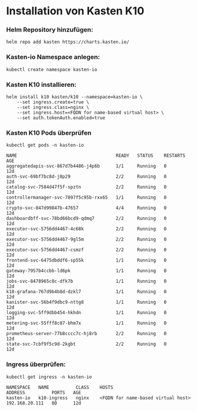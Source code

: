 # Installation von Kasten K10
### Helm Repository hinzufügen:
`helm repo add kasten https://charts.kasten.io/`
### Kasten-io Namespace anlegen:
`kubectl create namespace kasten-io`
### Kasten K10 installieren:
```
helm install k10 kasten/k10 --namespace=kasten-io \
    --set ingress.create=true \
    --set ingress.class=nginx \
    --set ingress.host=<FQDN for name-based virtual host> \
    --set auth.tokenAuth.enabled=true
```
### Kasten K10 Pods überprüfen
`kubectl get pods -n kasten-io`
```
NAME                                     READY   STATUS    RESTARTS   AGE
aggregatedapis-svc-867d7b4486-j4p6b      1/1     Running   0          12d
auth-svc-69bf7bc8d-j8p29                 2/2     Running   0          12d
catalog-svc-7584d47f5f-spztn             2/2     Running   0          12d
controllermanager-svc-7897f5c95b-rxx65   1/1     Running   0          12d
crypto-svc-847d99847b-47657              4/4     Running   0          12d
dashboardbff-svc-78bd66bcd9-qdmq7        2/2     Running   0          12d
executor-svc-5756dd4467-4c68k            2/2     Running   0          12d
executor-svc-5756dd4467-9gl5m            2/2     Running   0          12d
executor-svc-5756dd4467-csmzf            2/2     Running   0          12d
frontend-svc-6475dbddf6-sp55k            1/1     Running   0          12d
gateway-7957b4ccbb-ld6pk                 1/1     Running   0          12d
jobs-svc-8478965c8c-dfk7b                1/1     Running   0          12d
k10-grafana-767d9b4b8d-dzkl7             1/1     Running   0          12d
kanister-svc-56b4f9dbc9-nttg8            1/1     Running   0          12d
logging-svc-5ff9dbb454-hkhdn             1/1     Running   0          12d
metering-svc-55fff8c87-bhm7x             1/1     Running   0          12d
prometheus-server-77b8cccc7c-hj8rb       2/2     Running   0          12d
state-svc-7cbf9f5c9d-2kgbt               2/2     Running   0          12d
```
### Ingress überprüfen:
`kubectl get ingress -n kasten-io`
```
NAMESPACE   NAME          CLASS    HOSTS                               ADDRESS          PORTS   AGE
kasten-io   k10-ingress   nginx    <FQDN for name-based virtual host>  192.168.20.111   80      12d
```
